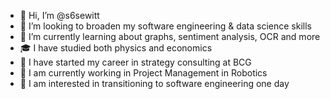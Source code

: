 - 👋 Hi, I’m @s6sewitt
- 👀 I’m looking to broaden my software engineering & data science skills
- 🌱 I’m currently learning about graphs, sentiment analysis, OCR and more
- 🎓 I have studied both physics and economics
- 👔 I have started my career in strategy consulting at BCG
- 👔 I am currently working in Project Management in Robotics
- 🎯 I am interested in transitioning to software engineering one day

<!---
s6sewitt/s6sewitt is a ✨ special ✨ repository because its `README.md` (this file) appears on your GitHub profile.
You can click the Preview link to take a look at your changes.
--->
